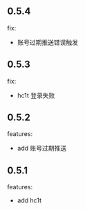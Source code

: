 ## 0.5.4

fix:

- 账号过期推送错误触发

## 0.5.3

fix:

- hc1t 登录失败

## 0.5.2

features:

- add 账号过期推送

## 0.5.1

features:

- add hc1t
